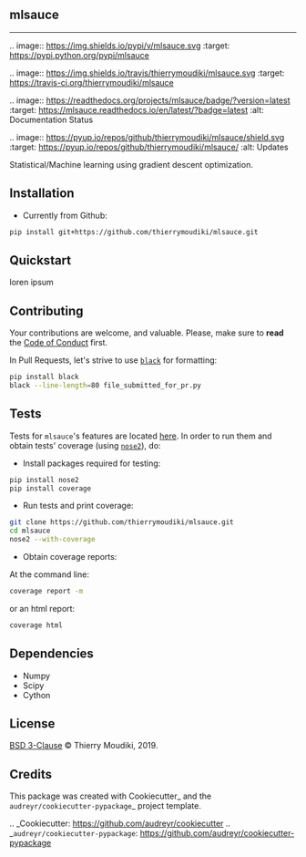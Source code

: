 mlsauce
--------

<hr>

.. image:: https://img.shields.io/pypi/v/mlsauce.svg
        :target: https://pypi.python.org/pypi/mlsauce

.. image:: https://img.shields.io/travis/thierrymoudiki/mlsauce.svg
        :target: https://travis-ci.org/thierrymoudiki/mlsauce

.. image:: https://readthedocs.org/projects/mlsauce/badge/?version=latest
        :target: https://mlsauce.readthedocs.io/en/latest/?badge=latest
        :alt: Documentation Status


.. image:: https://pyup.io/repos/github/thierrymoudiki/mlsauce/shield.svg
     :target: https://pyup.io/repos/github/thierrymoudiki/mlsauce/
     :alt: Updates

Statistical/Machine learning using gradient descent optimization. 

Installation
-------

- Currently from Github:

```bash
pip install git+https://github.com/thierrymoudiki/mlsauce.git
```

Quickstart
-------

loren ipsum

Contributing
-------

Your contributions are welcome, and valuable. Please, make sure to __read__ the [Code of Conduct](CONTRIBUTING.md) first.

In Pull Requests, let's strive to use [`black`](https://black.readthedocs.io/en/stable/) for formatting: 

```bash
pip install black
black --line-length=80 file_submitted_for_pr.py
```

Tests
-------

Tests for `mlsauce`'s features are located [here](https://github.com/thierrymoudiki/mlsauce/tree/master/tests). In order to run them and obtain tests' coverage (using [`nose2`](https://nose2.readthedocs.io/en/latest/)), do: 

- Install packages required for testing: 

```bash
pip install nose2
pip install coverage
```

- Run tests and print coverage:

```bash
git clone https://github.com/thierrymoudiki/mlsauce.git
cd mlsauce
nose2 --with-coverage
```

- Obtain coverage reports:

At the command line:

```bash
coverage report -m
```

or an html report:

```bash
coverage html
```



Dependencies 
-------

- Numpy
- Scipy
- Cython


License
-------

[BSD 3-Clause](LICENSE) © Thierry Moudiki, 2019. 



Credits
-------

This package was created with Cookiecutter_ and the `audreyr/cookiecutter-pypackage`_ project template.

.. _Cookiecutter: https://github.com/audreyr/cookiecutter
.. _`audreyr/cookiecutter-pypackage`: https://github.com/audreyr/cookiecutter-pypackage
